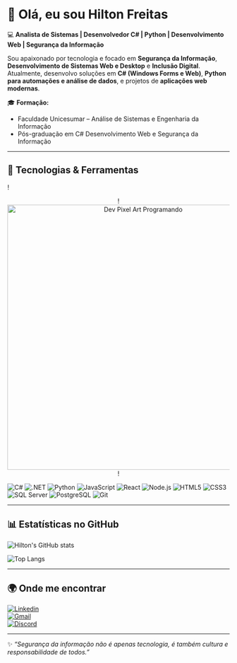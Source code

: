 # 👋 Olá, eu sou Hilton Freitas  

💻 **Analista de Sistemas | Desenvolvedor C# | Python | Desenvolvimento Web | Segurança da Informação**  

Sou apaixonado por tecnologia e focado em **Segurança da Informação**, **Desenvolvimento de Sistemas Web e Desktop** e **Inclusão Digital**.  
Atualmente, desenvolvo soluções em **C# (Windows Forms e Web)**, **Python para automações e análise de dados**, e projetos de **aplicações web modernas**.  

🎓 **Formação:**  
- Faculdade Unicesumar – Análise de Sistemas e Engenharia da Informação  
- Pós-graduação em C# Desenvolvimento Web e Segurança da Informação  

---

## 🚀 Tecnologias & Ferramentas
!<div align="center">
 ! <img src="https://i.gifer.com/3UdQ.gif" width="600" alt="Dev Pixel Art Programando">
!</div>

![C#](https://img.shields.io/badge/-CSharp-239120?style=for-the-badge&logo=csharp&logoColor=white)
![.NET](https://img.shields.io/badge/-.NET-512BD4?style=for-the-badge&logo=dotnet&logoColor=white)
![Python](https://img.shields.io/badge/-Python-3776AB?style=for-the-badge&logo=python&logoColor=white)
![JavaScript](https://img.shields.io/badge/-JavaScript-F7DF1E?style=for-the-badge&logo=javascript&logoColor=black)
![React](https://img.shields.io/badge/-React-61DAFB?style=for-the-badge&logo=react&logoColor=black)
![Node.js](https://img.shields.io/badge/-Node.js-339933?style=for-the-badge&logo=node.js&logoColor=white)
![HTML5](https://img.shields.io/badge/-HTML5-E34F26?style=for-the-badge&logo=html5&logoColor=white)
![CSS3](https://img.shields.io/badge/-CSS3-1572B6?style=for-the-badge&logo=css3&logoColor=white)
![SQL Server](https://img.shields.io/badge/-SQL%20Server-CC2927?style=for-the-badge&logo=microsoftsqlserver&logoColor=white)
![PostgreSQL](https://img.shields.io/badge/-PostgreSQL-4169E1?style=for-the-badge&logo=postgresql&logoColor=white)
![Git](https://img.shields.io/badge/-Git-F05032?style=for-the-badge&logo=git&logoColor=white)

---

## 📊 Estatísticas no GitHub

![Hilton's GitHub stats](https://github-readme-stats.vercel.app/api?username=SEUUSUARIO&show_icons=true&theme=radical)

![Top Langs](https://github-readme-stats.vercel.app/api/top-langs/?username=SEUUSUARIO&layout=compact&theme=radical)

---

## 🌍 Onde me encontrar  

[![Linkedin](https://img.shields.io/badge/LinkedIn-blue?style=for-the-badge&logo=linkedin)](https://www.linkedin.com/in/hilton-freitas-de-oliveira-junior/)  
[![Gmail](https://img.shields.io/badge/Gmail-red?style=for-the-badge&logo=gmail&logoColor=white)](mailto:devmmx166@gmail.com)  
[![Discord](https://img.shields.io/badge/Discord-5865F2?style=for-the-badge&logo=discord&logoColor=white)](https://discordapp.com/users/hiltonjr_86150)  

---

✨ *“Segurança da informação não é apenas tecnologia, é também cultura e responsabilidade de todos.”*
